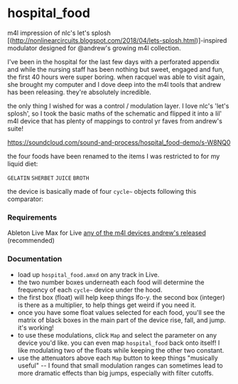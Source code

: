 # hospital_food
m4l impression of nlc's let's splosh [(http://nonlinearcircuits.blogspot.com/2018/04/lets-splosh.html)]-inspired modulator designed for @andrew's growing m4l collection. 

I've been in the hospital for the last few days with a perforated appendix and while the nursing staff has been nothing but sweet, engaged and fun, the first 40 hours were super boring. when racquel was able to visit again, she brought my computer and I dove deep into the m4l tools that andrew has been releasing. they're absolutely incredible.

the only thing I wished for was a control / modulation layer. I love nlc's 'let's splosh', so I took the basic maths of the schematic and flipped it into a lil' m4l device that has plenty of mappings to control yr faves from andrew's suite!

https://soundcloud.com/sound-and-process/hospital_food-demo/s-W8NQ0

the four foods have been renamed to the items I was restricted to for my liquid diet:

`GELATIN`
`SHERBET`
`JUICE`
`BROTH`

the device is basically made of four `cycle~` objects following this comparator:


### Requirements

Ableton Live
Max for Live
[any of the m4l devices andrew's released](https://llllllll.co/search?q=category%3A18%20%40andrew) (recommended)

### Documentation

- load up `hospital_food.amxd` on any track in Live.
- the two number boxes underneath each food will determine the frequency of each `cycle~` device under the hood.
- the first box (float) will help keep things lfo-y. the second box (integer) is there as a multiplier, to help things get weird if you need it.
- once you have some float values selected for each food, you'll see the matrix of black boxes in the main part of the device rise, fall, and jump. it's working!
- to use these modulations, click `Map` and select the parameter on any device you'd like. you can even map `hospital_food` back onto itself! I like modulating two of the floats while keeping the other two constant.
- use the attenuators above each `Map` button to keep things "musically useful" -- I found that small modulation ranges can sometimes lead to more dramatic effects than big jumps, especially with filter cutoffs.
